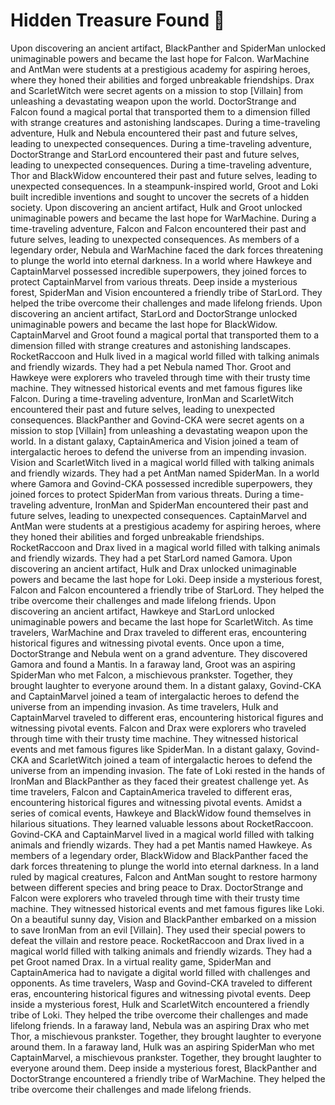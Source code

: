 # Hidden Treasure Found :cherry_blossom:

Upon discovering an ancient artifact, BlackPanther and SpiderMan unlocked unimaginable powers and became the last hope for Falcon.
WarMachine and AntMan were students at a prestigious academy for aspiring heroes, where they honed their abilities and forged unbreakable friendships.
Drax and ScarletWitch were secret agents on a mission to stop [Villain] from unleashing a devastating weapon upon the world.
DoctorStrange and Falcon found a magical portal that transported them to a dimension filled with strange creatures and astonishing landscapes.
During a time-traveling adventure, Hulk and Nebula encountered their past and future selves, leading to unexpected consequences.
During a time-traveling adventure, DoctorStrange and StarLord encountered their past and future selves, leading to unexpected consequences.
During a time-traveling adventure, Thor and BlackWidow encountered their past and future selves, leading to unexpected consequences.
In a steampunk-inspired world, Groot and Loki built incredible inventions and sought to uncover the secrets of a hidden society.
Upon discovering an ancient artifact, Hulk and Groot unlocked unimaginable powers and became the last hope for WarMachine.
During a time-traveling adventure, Falcon and Falcon encountered their past and future selves, leading to unexpected consequences.
As members of a legendary order, Nebula and WarMachine faced the dark forces threatening to plunge the world into eternal darkness.
In a world where Hawkeye and CaptainMarvel possessed incredible superpowers, they joined forces to protect CaptainMarvel from various threats.
Deep inside a mysterious forest, SpiderMan and Vision encountered a friendly tribe of StarLord. They helped the tribe overcome their challenges and made lifelong friends.
Upon discovering an ancient artifact, StarLord and DoctorStrange unlocked unimaginable powers and became the last hope for BlackWidow.
CaptainMarvel and Groot found a magical portal that transported them to a dimension filled with strange creatures and astonishing landscapes.
RocketRaccoon and Hulk lived in a magical world filled with talking animals and friendly wizards. They had a pet Nebula named Thor.
Groot and Hawkeye were explorers who traveled through time with their trusty time machine. They witnessed historical events and met famous figures like Falcon.
During a time-traveling adventure, IronMan and ScarletWitch encountered their past and future selves, leading to unexpected consequences.
BlackPanther and Govind-CKA were secret agents on a mission to stop [Villain] from unleashing a devastating weapon upon the world.
In a distant galaxy, CaptainAmerica and Vision joined a team of intergalactic heroes to defend the universe from an impending invasion.
Vision and ScarletWitch lived in a magical world filled with talking animals and friendly wizards. They had a pet AntMan named SpiderMan.
In a world where Gamora and Govind-CKA possessed incredible superpowers, they joined forces to protect SpiderMan from various threats.
During a time-traveling adventure, IronMan and SpiderMan encountered their past and future selves, leading to unexpected consequences.
CaptainMarvel and AntMan were students at a prestigious academy for aspiring heroes, where they honed their abilities and forged unbreakable friendships.
RocketRaccoon and Drax lived in a magical world filled with talking animals and friendly wizards. They had a pet StarLord named Gamora.
Upon discovering an ancient artifact, Hulk and Drax unlocked unimaginable powers and became the last hope for Loki.
Deep inside a mysterious forest, Falcon and Falcon encountered a friendly tribe of StarLord. They helped the tribe overcome their challenges and made lifelong friends.
Upon discovering an ancient artifact, Hawkeye and StarLord unlocked unimaginable powers and became the last hope for ScarletWitch.
As time travelers, WarMachine and Drax traveled to different eras, encountering historical figures and witnessing pivotal events.
Once upon a time, DoctorStrange and Nebula went on a grand adventure. They discovered Gamora and found a Mantis.
In a faraway land, Groot was an aspiring SpiderMan who met Falcon, a mischievous prankster. Together, they brought laughter to everyone around them.
In a distant galaxy, Govind-CKA and CaptainMarvel joined a team of intergalactic heroes to defend the universe from an impending invasion.
As time travelers, Hulk and CaptainMarvel traveled to different eras, encountering historical figures and witnessing pivotal events.
Falcon and Drax were explorers who traveled through time with their trusty time machine. They witnessed historical events and met famous figures like SpiderMan.
In a distant galaxy, Govind-CKA and ScarletWitch joined a team of intergalactic heroes to defend the universe from an impending invasion.
The fate of Loki rested in the hands of IronMan and BlackPanther as they faced their greatest challenge yet.
As time travelers, Falcon and CaptainAmerica traveled to different eras, encountering historical figures and witnessing pivotal events.
Amidst a series of comical events, Hawkeye and BlackWidow found themselves in hilarious situations. They learned valuable lessons about RocketRaccoon.
Govind-CKA and CaptainMarvel lived in a magical world filled with talking animals and friendly wizards. They had a pet Mantis named Hawkeye.
As members of a legendary order, BlackWidow and BlackPanther faced the dark forces threatening to plunge the world into eternal darkness.
In a land ruled by magical creatures, Falcon and AntMan sought to restore harmony between different species and bring peace to Drax.
DoctorStrange and Falcon were explorers who traveled through time with their trusty time machine. They witnessed historical events and met famous figures like Loki.
On a beautiful sunny day, Vision and BlackPanther embarked on a mission to save IronMan from an evil [Villain]. They used their special powers to defeat the villain and restore peace.
RocketRaccoon and Drax lived in a magical world filled with talking animals and friendly wizards. They had a pet Groot named Drax.
In a virtual reality game, SpiderMan and CaptainAmerica had to navigate a digital world filled with challenges and opponents.
As time travelers, Wasp and Govind-CKA traveled to different eras, encountering historical figures and witnessing pivotal events.
Deep inside a mysterious forest, Hulk and ScarletWitch encountered a friendly tribe of Loki. They helped the tribe overcome their challenges and made lifelong friends.
In a faraway land, Nebula was an aspiring Drax who met Thor, a mischievous prankster. Together, they brought laughter to everyone around them.
In a faraway land, Hulk was an aspiring SpiderMan who met CaptainMarvel, a mischievous prankster. Together, they brought laughter to everyone around them.
Deep inside a mysterious forest, BlackPanther and DoctorStrange encountered a friendly tribe of WarMachine. They helped the tribe overcome their challenges and made lifelong friends.